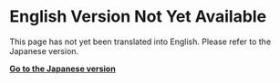 # English Version Not Yet Available

This page has not yet been translated into English. Please refer to the Japanese version.

**[Go to the Japanese version](./readme.md)**
